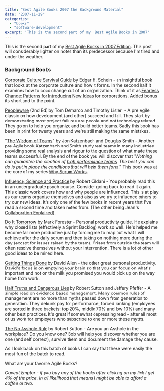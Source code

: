 ```yaml
---
title: "Best Agile Books 2007 the Background Material"
date: "2007-11-29"
categories: 
  - "books"
  - "software-development"
excerpt: 'This is the second part of my [Best Agile Books in 2007'
---
```


This is the second part of my [Best Agile Books in 2007 Edition](/blog/best-agile-book). This post will considerably lighter on notes than its predecessor because I'm tired and under the weather.

### **Background** Books

[Corporate Culture Survival Guide](external:https://www.amazon.com/Corporate-Culture-Survival-Guide/dp/0787946990/&tag=notesfromatoo-20) by Edgar H. Schein - an insightful book that looks at the corporate culture and how it forms. In the second half it examines how to coax change out of an organization. Think of it as [Fearless Change: Patterns for Introducing New Ideas](external:https://www.amazon.com/gp/product/0201741571/&tag=notesfromatoo-20) for corporations. Added bonus its short and to the point.

[Peopleware](external:https://www.amazon.com/Peopleware-Productive-Projects-Tom-DeMarco/dp/0932633439/&tag=notesfromatoo-20) (2nd Ed) by Tom Demarco and Timothy Lister  - A pre Agile classic on how development (and other) succeed and fail. They start by demonstrating most project failures are people and not technology related. They go on to help you organize and build better teams. Sadly this book has been in print for twenty years and we're still making the same mistakes.

"[The Wisdom of Teams](external:https://www.amazon.com/Wisdom-Teams-High-Performance-Organization-Essentials/dp/0060522003/&tag=notesfromatoo-20)" by Jon Katzenbach and Douglas Smith - Another pre Agile book Katzenbach and Smith study real teams in many industries providing some real analysis and rigour to the question of what made these teams successful. By the end of the book you will discover that "_Nothing can guarantee the creation of_ [_high performance teams_](external:https://www.amazon.com/gp/product/1567205372/&tag=notesfromatoo-20)_. The best you can do is put in place the conditions that will help them form_." This book was at the core of my series [Why Scrum Works](/blog/does-scrum-work).

[Influence, Science and Practice](external:https://www.amazon.com/Influence-Practice-Robert-B-Cialdini/dp/0321011473/&tag=notesfromatoo-20) by Robert Cildani - You probably read this in an undergraduate psych course. Consider going back to read it again. This classic work covers how and why people are influenced. This is at play as our teams organize themselves and also as we try to influence others to try our new ideas. It's only one of the few books in recent years that I've read a second time and taken notes from. (The other being Jean's [Collaboration Explained](external:https://www.amazon.com/Collaboration-Explained-Facilitation-Software-Development/dp/0321268776/&tag=notesfromatoo-20)).

[Do It Tomorrow](external:https://www.amazon.com/Tomorrow-Other-Secrets-Time-Management/dp/0340909129/&tag=notesfromatoo-20) by Mark Forester - Personal productivity guide. He explains why closed lists (effectively a Sprint Backlog) work so well. He's helped me become far more productive just by forcing me to map out what I will achieve after the daily scrum and then taking on nothing more during the day (except for issues raised by the team). Crises from outside the team will often resolve themselves without your intervention. There is a lot of other good ideas to be mined here.

[Getting Things Done](external:https://www.amazon.com/Getting-Things-Done-Stress-Free-Productivity/dp/0142000280/&tag=notesfromatoo-20) by David Allen - the other great personal productivity. David's focus is on emptying your brain so that you can focus on what's important and not on the milk you promised you would pick up on the way home from work.

[Half Truths and Dangerous Lies](external:https://www.amazon.com/Facts-Dangerous-Half-Truths-Total-Nonsense/dp/1591398622/&tag=notesfromatoo-20) by Robert Sutton and Jeffery Pfeffer - A simple read on evidence based management. Many common rules of management are no more than myths passed down from generation to generation. They debunk pay for performance, forced ranking (employees are sorted in three buckets: top 20%, middle 70% and low 10%) and many other best practices. It's great if somewhat depressing read - after all most of us work for employers who subscribe to one or more these myths.

[The No Asshole Rule](external:https://www.amazon.com/Asshole-Rule-Civilized-Workplace-Surviving/dp/0446526568/&tag=notesfromatoo-20) by Robert Sutton - Are you an Asshole in the workplace? Do you know one? Bob will help you discover whether you are one (and self correct), survive them and document the damage they cause.

As I look back on this batch of books I can say that these were easily the most fun of the batch to read.

What are your favorite Agile Books?

_Caveat Emptor - if you buy any of the books after clicking on my link I get 4% of the price. In all likelihood that means I might be able to afford a coffee or two._
